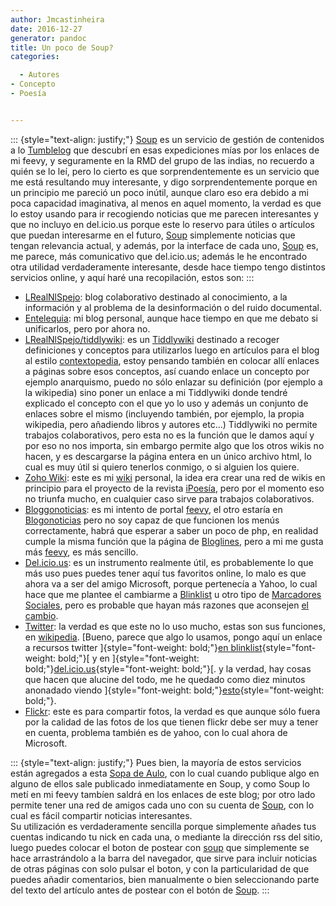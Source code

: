 ```yaml
---
author: Jmcastinheira
date: 2016-12-27
generator: pandoc
title: Un poco de Soup?
categories:

  - Autores
- Concepto
- Poesía


---
```




::: {style="text-align: justify;"}
[Soup](http://aulo.soup.io/) es un servicio de gestión de contenidos a
lo [Tumblelog](http://es.wikipedia.org/wiki/Tumblelog) que descubrí en
esas expediciones mías por los enlaces de mi feevy, y seguramente en la
RMD del grupo de las indias, no recuerdo a quién se lo leí, pero lo
cierto es que sorprendentemente es un servicio que me está resultando
muy interesante, y digo sorprendentemente porque en un principio me
pareció un poco inútil, aunque claro eso era debido a mi poca capacidad
imaginativa, al menos en aquel momento, la verdad es que lo estoy usando
para ir recogiendo noticias que me parecen interesantes y que no incluyo
en del.icio.us porque este lo reservo para útiles o artículos que puedan
interesarme en el futuro, [Soup](http://aulo.soup.io/) simplemente
noticias que tengan relevancia actual, y además, por la interface de
cada uno, [Soup](http://aulo.soup.io/) es, me parece, más comunicativo
que del.icio.us; además le he encontrado otra utilidad verdaderamente
interesante, desde hace tiempo tengo distintos servicios online, y aquí
haré una recopilación, estos son:
:::

-   [LRealNlSpejo](http://enteleq1-cp23.wordpresstemporal.com/): blog
    colaborativo destinado al conocimiento, a la información y al
    problema de la desinformación o del ruido documental.
-   [Entelequia](http://entelequia.bligoo.com/): mi blog personal,
    aunque hace tiempo en que me debato si unificarlos, pero por ahora
    no.
-   [LRealNlSpejo/tiddlywiki](http://lrealnlspejo.tiddlyspot.com/index.html):
    es un
    [Tiddlywiki](http://lrealnlspejo.tiddlyspot.com/index.html#TiddlyWiki)
    destinado a recoger definiciones y conceptos para utilizarlos luego
    en artículos para el blog al estilo
    [contextopedia](http://www.deugarte.com/wiki/contextos/Portada),
    estoy pensando también en colocar allí enlaces a páginas sobre esos
    conceptos, así cuando enlace un concepto por ejemplo anarquismo,
    puedo no sólo enlazar su definición (por ejemplo a la wikipedia)
    sino poner un enlace a mi Tiddlywiki donde tendré explicado el
    concepto con el que yo lo uso y además un conjunto de enlaces sobre
    el mismo (incluyendo también, por ejemplo, la propia wikipedia, pero
    añadiendo libros y autores etc...) Tiddlywiki no permite trabajos
    colaborativos, pero esta no es la función que le damos aquí y por
    eso no nos importa, sin embargo permite algo que los otros wikis no
    hacen, y es descargarse la página entera en un único archivo html,
    lo cual es muy útil si quiero tenerlos conmigo, o si alguien los
    quiere.
-   [Zoho Wiki](http://auluses.wiki.zoho.com/): este es mi
    [wiki](http://es.wikipedia.org/wiki/Wiki) personal, la idea era
    crear una red de wikis en principio para el proyecto de la revista
    [iPoesía](http://auluses.wiki.zoho.com/Revista-ipoesia.html&pid=86894000000003043),
    pero por el momento eso no triunfa mucho, en cualquier caso sirve
    para trabajos colaborativos.
-   [Bloggonoticias](http://jmcastinheira.googlepages.com/home): es mi
    intento de portal [feevy](http://www.feevy.com/), el otro estaría en
    [Blogonoticias](http://blogonoticias.t35.com/feevy.php) pero no soy
    capaz de que funcionen los menús correctamente, habrá que esperar a
    saber un poco de php, en realidad cumple la misma función que la
    página de [Bloglines](http://www.bloglines.com/public/Aulo), pero a
    mi me gusta más [feevy](http://www.feevy.com/), es más sencillo.
-   [Del.icio.us](http://del.icio.us/Auluses): es un instrumento
    realmente útil, es probablemente lo que más uso pues puedes tener
    aquí tus favoritos online, lo malo es que ahora va a ser del amigo
    Microsoft, porque pertenecía a Yahoo, lo cual hace que me plantee el
    cambiarme a [Blinklist](http://www.blinklist.com/) u otro tipo de
    [Marcadores
    Sociales](http://es.wikipedia.org/wiki/Marcadores_sociales), pero es
    probable que hayan más razones que aconsejen [el
    cambio](http://www.genbeta.com/2005/12/21-delicious-blinklist-y-furl-marcadores-sociales-a-examen).
  -   [Twitter](http://twitter.com/Aulo): la verdad es que este no lo uso
    mucho, estas son sus funciones, en
    [wikipedia](http://es.wikipedia.org/wiki/Twitter). [Bueno, parece
    que algo lo usamos, pongo aquí un enlace a recursos twitter
    ]{style="font-weight: bold;"}[en
    blinklist](http://es.blinklist.com/tag/twitter/){style="font-weight: bold;"}[
    y en
    ]{style="font-weight: bold;"}[del.icio.us](http://del.icio.us/popular/twitter){style="font-weight: bold;"}[.
    y la verdad, hay cosas que hacen que alucine del todo, me he quedado
    como diez minutos anonadado viendo
    ]{style="font-weight: bold;"}[esto](http://twittervision.com/){style="font-weight: bold;"}.
  -   [Flickr](http://www.flickr.com/photos/lrealnlspejo/): este es para
    compartir fotos, la verdad es que aunque sólo fuera por la calidad
    de las fotos de los que tienen flickr debe ser muy a tener en
    cuenta, problema también es de yahoo, con lo cual ahora de
    Microsoft.

::: {style="text-align: justify;"}
Pues bien, la mayoría de estos servicios están agregados a esta [Sopa de
Aulo](http://aulo.soup.io/), con lo cual cuando publique algo en alguno
de ellos sale publicado inmediatamente en Soup, y como Soup lo metí en
mi feevy tambíen saldrá en los enlaces de este blog; por otro lado
permite tener una red de amigos cada uno con su cuenta de
[Soup](http://aulo.soup.io/), con lo cual es fácil compartir noticias
interesantes.\
Su utilización es verdaderamente sencilla porque simplemente añades tus
cuentas indicando tu nick en cada una, o mediante la dirección rss del
sitio, luego puedes colocar el boton de postear con
[soup](http://aulo.soup.io/) que simplemente se hace arrastrándolo a la
barra del navegador, que sirve para incluir noticias de otras páginas
con solo pulsar el boton, y con la particularidad de que puedes añadir
comentarios, bien manualmente o bien seleccionando parte del texto del
artículo antes de postear con el botón de [Soup](http://aulo.soup.io/).
:::
